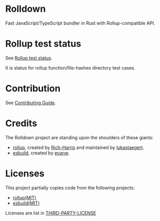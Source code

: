 # Rolldown

Fast JavaScript/TypeScript bundler in Rust with Rollup-compatible API.

# Rollup test status

See [Rollup test status](./packages/rollup-tests/src/status.md).

It is status for rollup function/file-hashes directory test cases.

# Contribution

See [Contributing Guide](CONTRIBUTING.md).

# Credits

The Rolldown project are standing upon the shoulders of these giants:

- [rollup](https://github.com/rollup/rollup), created by [Rich-Harris](https://github.com/Rich-Harris) and maintained by [lukastaegert](https://github.com/lukastaegert).
- [esbuild](https://github.com/evanw/esbuild), created by [evanw](https://github.com/evanw).

# Licenses

This project partially copies code from the following projects:

- [rollup(MIT)](https://github.com/rollup/rollup/blob/680912e2ceb42c8d5e571e01c6ece0e4889aecbb/LICENSE-CORE.md)
- [esbuild(MIT)](https://github.com/evanw/esbuild/blob/0c8a0a901d9a6c7bbff9b4dd347c8a3f65f6c6dd/LICENSE.md)

Licenses are list in [THIRD-PARTY-LICENSE](/THIRD-PARTY-LICENSE)
